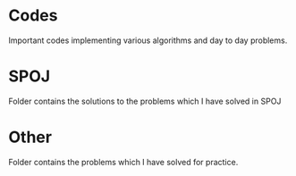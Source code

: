 # Codes
Important codes implementing various algorithms and day to day problems.

# SPOJ 
Folder contains the solutions to the problems which I have solved in SPOJ

# Other
Folder contains the problems which I have solved for practice. 
